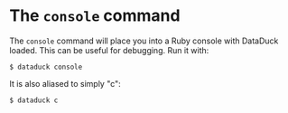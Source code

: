 # The `console` command

The `console` command will place you into a Ruby console with DataDuck loaded. This can be useful for debugging. Run it with:

`$ dataduck console`

It is also aliased to simply "c":

`$ dataduck c`
